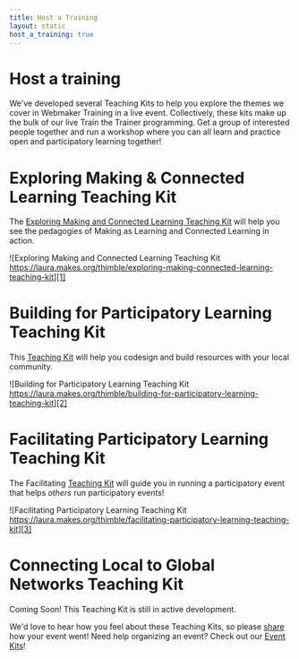 ```yaml
---
title: Host a Training
layout: static
host_a_training: true
---
```

# Host a training

We've developed several Teaching Kits to help you explore the themes we cover in Webmaker Training in a live event. Collectively, these kits make up the bulk of our live Train the Trainer programming. Get a group of interested people together and run a workshop where you can all learn and practice open and participatory learning together!

# Exploring Making & Connected Learning Teaching Kit

The <a href="https://laura.makes.org/thimble/exploring-making-connected-learning-teaching-kit">Exploring Making and Connected Learning Teaching Kit</a> will help you see the pedagogies of Making as Learning and Connected Learning in action. 

![Exploring Making and Connected Learning Teaching Kit https://laura.makes.org/thimble/exploring-making-connected-learning-teaching-kit][1]

[1]: http://i.imgur.com/zLQJblR.png

# Building for Participatory Learning Teaching Kit

This <a href="https://laura.makes.org/thimble/building-for-participatory-learning-teaching-kit">Teaching Kit</a> will help you codesign and build resources with your local community. 

![Building for Participatory Learning Teaching Kit https://laura.makes.org/thimble/building-for-participatory-learning-teaching-kit][2]

[2]: http://i.imgur.com/hooWv49.png

# Facilitating Participatory Learning Teaching Kit

The Facilitating <a href="https://laura.makes.org/thimble/facilitating-participatory-learning-teaching-kit">Teaching Kit</a> will guide you in running a participatory event that helps <em>others</em> run participatory events!

![Facilitating Participatory Learning Teaching Kit https://laura.makes.org/thimble/facilitating-participatory-learning-teaching-kit][3]

[3]: http://i.imgur.com/ZSV1kYg.png

# Connecting Local to Global Networks Teaching Kit

Coming Soon! This Teaching Kit is still in active development.

We'd love to hear how you feel about these Teaching Kits, so please [share](http://mzl.la/gpluswebmaker) how your event went! Need help organizing an event? Check out our <a href="https://events.webmaker.org/#!/event-guides">Event Kits</a>!
